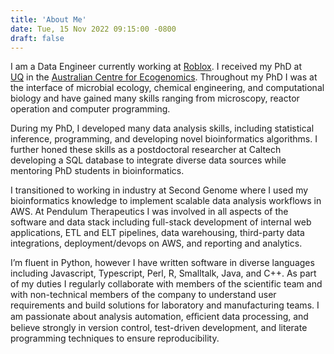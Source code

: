 ```yaml
---
title: 'About Me'
date: Tue, 15 Nov 2022 09:15:00 -0800
draft: false
---
```


I am a Data Engineer currently working at [Roblox](http://roblox.com).
I received my PhD at [UQ](http://uq.edu.au) in the [Australian Centre for Ecogenomics](http://ecogenomic.org). Throughout my PhD I was at the
interface of microbial ecology, chemical engineering, and computational
biology and have gained many skills ranging from microscopy, reactor
operation and computer programming.

During my PhD, I developed many data analysis skills, including
statistical inference, programming, and developing novel bioinformatics
algorithms. I further honed these skills as a postdoctoral researcher
at Caltech developing a SQL database to integrate diverse data
sources while mentoring PhD students in bioinformatics.

I transitioned to working in industry at Second Genome where I used
my bioinformatics knowledge to implement scalable data analysis
workflows in AWS. At Pendulum Therapeutics I was involved in
all aspects of the software and data stack including full-stack
development of internal web applications, ETL and ELT pipelines,
data warehousing, third-party data integrations, deployment/devops
on AWS, and reporting and analytics.

I’m fluent in Python, however I have written software in diverse
languages including Javascript, Typescript, Perl, R, Smalltalk,
Java, and C++. As part of my duties I regularly collaborate with
members of the scientific team and with non-technical members of
the company to understand user requirements and build solutions for
laboratory and manufacturing teams. I am passionate about analysis
automation, eﬀicient data processing, and believe strongly in version
control, test-driven development, and literate programming techniques
to ensure reproducibility.


